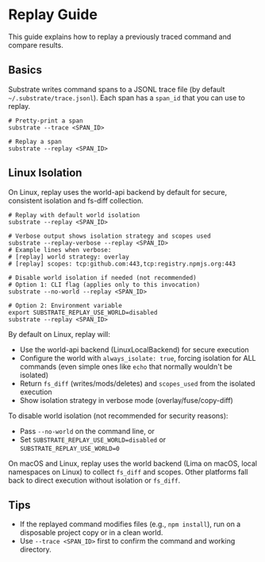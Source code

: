 # Replay Guide

This guide explains how to replay a previously traced command and compare results.

## Basics

Substrate writes command spans to a JSONL trace file (by default `~/.substrate/trace.jsonl`). Each span has a `span_id` that you can use to replay.

```
# Pretty-print a span
substrate --trace <SPAN_ID>

# Replay a span
substrate --replay <SPAN_ID>
```

## Linux Isolation

On Linux, replay uses the world-api backend by default for secure, consistent isolation and fs-diff collection.

```
# Replay with default world isolation
substrate --replay <SPAN_ID>

# Verbose output shows isolation strategy and scopes used
substrate --replay-verbose --replay <SPAN_ID>
# Example lines when verbose:
# [replay] world strategy: overlay
# [replay] scopes: tcp:github.com:443,tcp:registry.npmjs.org:443

# Disable world isolation if needed (not recommended)
# Option 1: CLI flag (applies only to this invocation)
substrate --no-world --replay <SPAN_ID>

# Option 2: Environment variable
export SUBSTRATE_REPLAY_USE_WORLD=disabled
substrate --replay <SPAN_ID>
```

By default on Linux, replay will:
- Use the world-api backend (LinuxLocalBackend) for secure execution
- Configure the world with `always_isolate: true`, forcing isolation for ALL commands (even simple ones like `echo` that normally wouldn't be isolated)
- Return `fs_diff` (writes/mods/deletes) and `scopes_used` from the isolated execution
- Show isolation strategy in verbose mode (overlay/fuse/copy-diff)

To disable world isolation (not recommended for security reasons):
- Pass `--no-world` on the command line, or
- Set `SUBSTRATE_REPLAY_USE_WORLD=disabled` or `SUBSTRATE_REPLAY_USE_WORLD=0`

On macOS and Linux, replay uses the world backend (Lima on macOS, local namespaces on Linux) to collect `fs_diff` and scopes. Other platforms fall back to direct execution without isolation or `fs_diff`.

## Tips

- If the replayed command modifies files (e.g., `npm install`), run on a disposable project copy or in a clean world.
- Use `--trace <SPAN_ID>` first to confirm the command and working directory.
